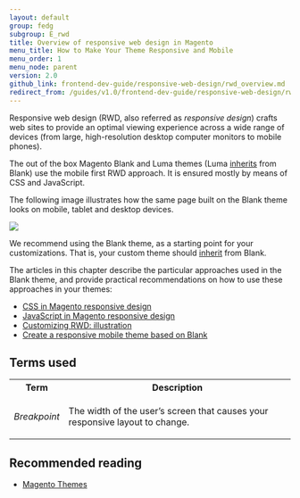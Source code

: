 ```yaml
---
layout: default
group: fedg
subgroup: E_rwd
title: Overview of responsive web design in Magento 
menu_title: How to Make Your Theme Responsive and Mobile
menu_order: 1
menu_node: parent
version: 2.0
github_link: frontend-dev-guide/responsive-web-design/rwd_overview.md
redirect_from: /guides/v1.0/frontend-dev-guide/responsive-web-design/rwd_overview.html
---
```


Responsive web design (RWD, also referred as <i>responsive design</i>) crafts web sites to provide an optimal viewing experience across a wide range of devices (from large, high-resolution desktop computer monitors to mobile phones).

The out of the box Magento Blank and Luma themes (Luma <a href="{{site.gdeurl}}frontend-dev-guide/themes/theme-inherit.html" target="_blank">inherits</a> from Blank) use the mobile first RWD approach. It is ensured mostly by means of CSS and JavaScript.


The following image illustrates how the same page built on the Blank theme looks on mobile, tablet and desktop devices.

<img src="{{site.baseurl}}common/images/css_responsive1.jpg">


We recommend using the Blank theme, as a starting point for your customizations. That is, your custom theme should <a href="{{site.gdeurl}}frontend-dev-guide/themes/theme-inherit.html" target="_blank">inherit</a> from Blank.

The articles in this chapter describe the particular approaches used in the Blank theme, and provide practical recommendations on how to use these approaches in your themes:

<ul>
<li> 
<a href="{{site.gdeurl}}frontend-dev-guide/responsive-web-design/rwd_css.html" target="_blank">CSS in Magento responsive design</a>
</li>
<li>
<a href="{{site.gdeurl}}frontend-dev-guide/responsive-web-design/rwd_js.html" target="_blank">JavaScript in Magento responsive design</a>
</li>
<li>
<a href="{{site.gdeurl}}frontend-dev-guide/responsive-web-design/rwd_practice.html" target="_blank">Customizing RWD: illustration</a>
</li>

<li>
<a href="{{site.gdeurl}}frontend-dev-guide/responsive-web-design/rwd_overview.html" target="_blank">Create a responsive mobile theme based on Blank</a>
</li>

</ul>


<h2 id="fedg_rwd_terms">Terms used</h2>

<table>
<tr>
<th>
Term
</th>
<th>
Description
</th>
</tr>
<tr>
<td>
<i>Breakpoint</i>
</td>
<td>

The width of the user’s screen that causes your responsive layout to change.

</td>
</tr>
</table>


<h2>Recommended reading</h2>

*	<a href="{{ site.gdeurl }}frontend-dev-guide/themes/theme-general.html" target="_blank">Magento Themes</a>



